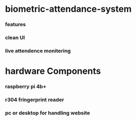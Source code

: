 # biometric-attendance-system
### features
### clean UI
### live attendence monitering
# hardware Components
### raspberry pi 4b+
### r304 fringerprint reader
### pc or desktop for handling website
